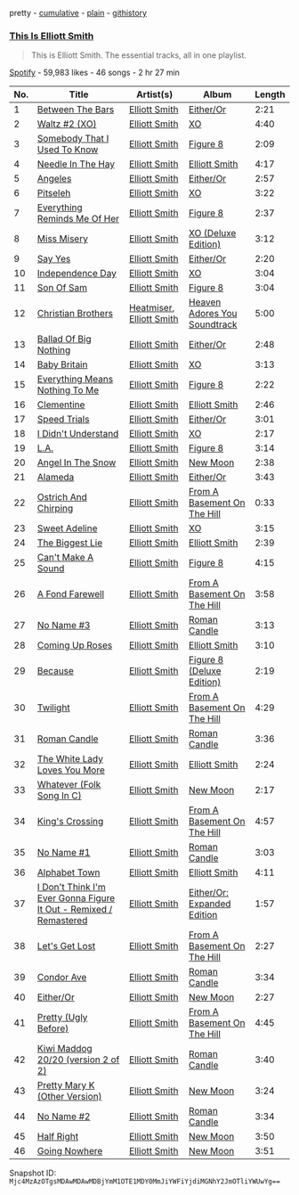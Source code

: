 pretty - [cumulative](/playlists/cumulative/37i9dQZF1DZ06evO1u2tEI.md) - [plain](/playlists/plain/37i9dQZF1DZ06evO1u2tEI) - [githistory](https://github.githistory.xyz/mackorone/spotify-playlist-archive/blob/main/playlists/plain/37i9dQZF1DZ06evO1u2tEI)

### [This Is Elliott Smith](https://open.spotify.com/playlist/37i9dQZF1DZ06evO1u2tEI)

> This is Elliott Smith\. The essential tracks, all in one playlist.

[Spotify](https://open.spotify.com/user/spotify) - 59,983 likes - 46 songs - 2 hr 27 min

| No. | Title | Artist(s) | Album | Length |
|---|---|---|---|---|
| 1 | [Between The Bars](https://open.spotify.com/track/52Bg6oaos7twR7IUtEpqcE) | [Elliott Smith](https://open.spotify.com/artist/2ApaG60P4r0yhBoDCGD8YG) | [Either/Or](https://open.spotify.com/album/5hryhrT7wEdLnZCbJX9F6L) | 2:21 |
| 2 | [Waltz \#2 \(XO\)](https://open.spotify.com/track/5AMrnF761nziCWUfjBgRUI) | [Elliott Smith](https://open.spotify.com/artist/2ApaG60P4r0yhBoDCGD8YG) | [XO](https://open.spotify.com/album/1zOxlHQGGV6EH7n4OIFTyh) | 4:40 |
| 3 | [Somebody That I Used To Know](https://open.spotify.com/track/4xfAVJL8R7mVYbDk8a9xOY) | [Elliott Smith](https://open.spotify.com/artist/2ApaG60P4r0yhBoDCGD8YG) | [Figure 8](https://open.spotify.com/album/7DC0pE943VR5tAKIvQXHts) | 2:09 |
| 4 | [Needle In The Hay](https://open.spotify.com/track/1bFPKxP56XWDXJOwo3Kvfp) | [Elliott Smith](https://open.spotify.com/artist/2ApaG60P4r0yhBoDCGD8YG) | [Elliott Smith](https://open.spotify.com/album/0w0jXq1fLPMPCNsVmmxNnc) | 4:17 |
| 5 | [Angeles](https://open.spotify.com/track/0Ziohm1Ku8E2yUDYoclfhO) | [Elliott Smith](https://open.spotify.com/artist/2ApaG60P4r0yhBoDCGD8YG) | [Either/Or](https://open.spotify.com/album/5hryhrT7wEdLnZCbJX9F6L) | 2:57 |
| 6 | [Pitseleh](https://open.spotify.com/track/1Q0sk7b7PAGjgC3R5zyuWt) | [Elliott Smith](https://open.spotify.com/artist/2ApaG60P4r0yhBoDCGD8YG) | [XO](https://open.spotify.com/album/1zOxlHQGGV6EH7n4OIFTyh) | 3:22 |
| 7 | [Everything Reminds Me Of Her](https://open.spotify.com/track/3nkdVXnH4xC6f3YZS0C8pC) | [Elliott Smith](https://open.spotify.com/artist/2ApaG60P4r0yhBoDCGD8YG) | [Figure 8](https://open.spotify.com/album/7DC0pE943VR5tAKIvQXHts) | 2:37 |
| 8 | [Miss Misery](https://open.spotify.com/track/4zetUxeSCCDwrr1jJT0SuD) | [Elliott Smith](https://open.spotify.com/artist/2ApaG60P4r0yhBoDCGD8YG) | [XO \(Deluxe Edition\)](https://open.spotify.com/album/3uLHeL4d8aILBRlfpWNPYM) | 3:12 |
| 9 | [Say Yes](https://open.spotify.com/track/7zVfEu1dEvRw4EkWoqrBkx) | [Elliott Smith](https://open.spotify.com/artist/2ApaG60P4r0yhBoDCGD8YG) | [Either/Or](https://open.spotify.com/album/5hryhrT7wEdLnZCbJX9F6L) | 2:20 |
| 10 | [Independence Day](https://open.spotify.com/track/3pM7gfel0ho7yVJw4KK5Eq) | [Elliott Smith](https://open.spotify.com/artist/2ApaG60P4r0yhBoDCGD8YG) | [XO](https://open.spotify.com/album/1zOxlHQGGV6EH7n4OIFTyh) | 3:04 |
| 11 | [Son Of Sam](https://open.spotify.com/track/6tPiCU4LFsXUQPRIykOAnl) | [Elliott Smith](https://open.spotify.com/artist/2ApaG60P4r0yhBoDCGD8YG) | [Figure 8](https://open.spotify.com/album/7DC0pE943VR5tAKIvQXHts) | 3:04 |
| 12 | [Christian Brothers](https://open.spotify.com/track/1QUXSToImDkW7CUzJwRrWQ) | [Heatmiser](https://open.spotify.com/artist/59IPo3F7aZifhZtHnoGHbo), [Elliott Smith](https://open.spotify.com/artist/2ApaG60P4r0yhBoDCGD8YG) | [Heaven Adores You Soundtrack](https://open.spotify.com/album/7Ilu6VpX49cnTkgklQpz4M) | 5:00 |
| 13 | [Ballad Of Big Nothing](https://open.spotify.com/track/6mfy4Q8P3fVXMeuD5d19oi) | [Elliott Smith](https://open.spotify.com/artist/2ApaG60P4r0yhBoDCGD8YG) | [Either/Or](https://open.spotify.com/album/6KMdn9HDIqcBPaaok0K34K) | 2:48 |
| 14 | [Baby Britain](https://open.spotify.com/track/3pwj90XGAD6I0jO3q6fkCx) | [Elliott Smith](https://open.spotify.com/artist/2ApaG60P4r0yhBoDCGD8YG) | [XO](https://open.spotify.com/album/1zOxlHQGGV6EH7n4OIFTyh) | 3:13 |
| 15 | [Everything Means Nothing To Me](https://open.spotify.com/track/6YNfrgCOy1dCXZKKRUuZVq) | [Elliott Smith](https://open.spotify.com/artist/2ApaG60P4r0yhBoDCGD8YG) | [Figure 8](https://open.spotify.com/album/7DC0pE943VR5tAKIvQXHts) | 2:22 |
| 16 | [Clementine](https://open.spotify.com/track/0nUPuUnqVLOZFayUzxi1JG) | [Elliott Smith](https://open.spotify.com/artist/2ApaG60P4r0yhBoDCGD8YG) | [Elliott Smith](https://open.spotify.com/album/60C4r1YwIxsliktUL6eXfw) | 2:46 |
| 17 | [Speed Trials](https://open.spotify.com/track/4ePiNo6s2nZdxP26A0ATau) | [Elliott Smith](https://open.spotify.com/artist/2ApaG60P4r0yhBoDCGD8YG) | [Either/Or](https://open.spotify.com/album/6KMdn9HDIqcBPaaok0K34K) | 3:01 |
| 18 | [I Didn't Understand](https://open.spotify.com/track/3IQApXKUun0iHHtpsvI7xL) | [Elliott Smith](https://open.spotify.com/artist/2ApaG60P4r0yhBoDCGD8YG) | [XO](https://open.spotify.com/album/1zOxlHQGGV6EH7n4OIFTyh) | 2:17 |
| 19 | [L.A.](https://open.spotify.com/track/7xMklu8GE39dYZBWJMxrBU) | [Elliott Smith](https://open.spotify.com/artist/2ApaG60P4r0yhBoDCGD8YG) | [Figure 8](https://open.spotify.com/album/7DC0pE943VR5tAKIvQXHts) | 3:14 |
| 20 | [Angel In The Snow](https://open.spotify.com/track/5ajxIVMf6INoeHqkNjvQ73) | [Elliott Smith](https://open.spotify.com/artist/2ApaG60P4r0yhBoDCGD8YG) | [New Moon](https://open.spotify.com/album/7shC5Rf3b9a2rTEFP0Fel3) | 2:38 |
| 21 | [Alameda](https://open.spotify.com/track/3c1EHob1Rp5p1P37YERSr6) | [Elliott Smith](https://open.spotify.com/artist/2ApaG60P4r0yhBoDCGD8YG) | [Either/Or](https://open.spotify.com/album/6KMdn9HDIqcBPaaok0K34K) | 3:43 |
| 22 | [Ostrich And Chirping](https://open.spotify.com/track/25OfkVstO0W60e8OHCggox) | [Elliott Smith](https://open.spotify.com/artist/2ApaG60P4r0yhBoDCGD8YG) | [From A Basement On The Hill](https://open.spotify.com/album/66UbcdMK6oC2XFPLeESamq) | 0:33 |
| 23 | [Sweet Adeline](https://open.spotify.com/track/5KmMMmc1pXL5lL4HlR9Srz) | [Elliott Smith](https://open.spotify.com/artist/2ApaG60P4r0yhBoDCGD8YG) | [XO](https://open.spotify.com/album/1zOxlHQGGV6EH7n4OIFTyh) | 3:15 |
| 24 | [The Biggest Lie](https://open.spotify.com/track/4xFNWqI3kQ34kNKMplWsk2) | [Elliott Smith](https://open.spotify.com/artist/2ApaG60P4r0yhBoDCGD8YG) | [Elliott Smith](https://open.spotify.com/album/60C4r1YwIxsliktUL6eXfw) | 2:39 |
| 25 | [Can't Make A Sound](https://open.spotify.com/track/3WaYhAz45pwhS2boBUjvfO) | [Elliott Smith](https://open.spotify.com/artist/2ApaG60P4r0yhBoDCGD8YG) | [Figure 8](https://open.spotify.com/album/7DC0pE943VR5tAKIvQXHts) | 4:15 |
| 26 | [A Fond Farewell](https://open.spotify.com/track/2f0KFqF9B2oKOx0NBVTaXv) | [Elliott Smith](https://open.spotify.com/artist/2ApaG60P4r0yhBoDCGD8YG) | [From A Basement On The Hill](https://open.spotify.com/album/2K4OE5cl22fNSRrwzrhIZZ) | 3:58 |
| 27 | [No Name \#3](https://open.spotify.com/track/5xmqzcBqw4c0c5gcDHthDO) | [Elliott Smith](https://open.spotify.com/artist/2ApaG60P4r0yhBoDCGD8YG) | [Roman Candle](https://open.spotify.com/album/0V3n79cWMOFFRCji5HOUhN) | 3:13 |
| 28 | [Coming Up Roses](https://open.spotify.com/track/56glzc2mZUIJwKsEjKqY8b) | [Elliott Smith](https://open.spotify.com/artist/2ApaG60P4r0yhBoDCGD8YG) | [Elliott Smith](https://open.spotify.com/album/60C4r1YwIxsliktUL6eXfw) | 3:10 |
| 29 | [Because](https://open.spotify.com/track/0W78mVK0xVPpOD7oh4medH) | [Elliott Smith](https://open.spotify.com/artist/2ApaG60P4r0yhBoDCGD8YG) | [Figure 8 \(Deluxe Edition\)](https://open.spotify.com/album/5EUL6RGTIuVJCaCWGOedan) | 2:19 |
| 30 | [Twilight](https://open.spotify.com/track/5YoR2agiVdBpuAuW9PvgKD) | [Elliott Smith](https://open.spotify.com/artist/2ApaG60P4r0yhBoDCGD8YG) | [From A Basement On The Hill](https://open.spotify.com/album/2K4OE5cl22fNSRrwzrhIZZ) | 4:29 |
| 31 | [Roman Candle](https://open.spotify.com/track/7GDciQOihRs8nQFEFOrc5K) | [Elliott Smith](https://open.spotify.com/artist/2ApaG60P4r0yhBoDCGD8YG) | [Roman Candle](https://open.spotify.com/album/0V3n79cWMOFFRCji5HOUhN) | 3:36 |
| 32 | [The White Lady Loves You More](https://open.spotify.com/track/75l3rO9pLGAas7P4O22RDE) | [Elliott Smith](https://open.spotify.com/artist/2ApaG60P4r0yhBoDCGD8YG) | [Elliott Smith](https://open.spotify.com/album/60C4r1YwIxsliktUL6eXfw) | 2:24 |
| 33 | [Whatever \(Folk Song In C\)](https://open.spotify.com/track/1YbZab5h60Tr89DZp5Tdr2) | [Elliott Smith](https://open.spotify.com/artist/2ApaG60P4r0yhBoDCGD8YG) | [New Moon](https://open.spotify.com/album/22KjY8SLvYh2DVMmLPPatF) | 2:17 |
| 34 | [King's Crossing](https://open.spotify.com/track/2GsiKnbHHXDpoL7R6cJUTZ) | [Elliott Smith](https://open.spotify.com/artist/2ApaG60P4r0yhBoDCGD8YG) | [From A Basement On The Hill](https://open.spotify.com/album/2K4OE5cl22fNSRrwzrhIZZ) | 4:57 |
| 35 | [No Name \#1](https://open.spotify.com/track/09xUNc3vKdOmH74jWIYfAm) | [Elliott Smith](https://open.spotify.com/artist/2ApaG60P4r0yhBoDCGD8YG) | [Roman Candle](https://open.spotify.com/album/0V3n79cWMOFFRCji5HOUhN) | 3:03 |
| 36 | [Alphabet Town](https://open.spotify.com/track/7txWpzNPNQmIEakeGkqZWo) | [Elliott Smith](https://open.spotify.com/artist/2ApaG60P4r0yhBoDCGD8YG) | [Elliott Smith](https://open.spotify.com/album/60C4r1YwIxsliktUL6eXfw) | 4:11 |
| 37 | [I Don't Think I'm Ever Gonna Figure It Out \- Remixed / Remastered](https://open.spotify.com/track/0tiz18U3REWZSXkn1A6g8L) | [Elliott Smith](https://open.spotify.com/artist/2ApaG60P4r0yhBoDCGD8YG) | [Either/Or: Expanded Edition](https://open.spotify.com/album/1rQWVnptZV3CfNP1pHSmqV) | 1:57 |
| 38 | [Let's Get Lost](https://open.spotify.com/track/39GFqAvg1Bvabc4syFawmY) | [Elliott Smith](https://open.spotify.com/artist/2ApaG60P4r0yhBoDCGD8YG) | [From A Basement On The Hill](https://open.spotify.com/album/2K4OE5cl22fNSRrwzrhIZZ) | 2:27 |
| 39 | [Condor Ave](https://open.spotify.com/track/7MSuEJUiHDa28DyCCZkobJ) | [Elliott Smith](https://open.spotify.com/artist/2ApaG60P4r0yhBoDCGD8YG) | [Roman Candle](https://open.spotify.com/album/0V3n79cWMOFFRCji5HOUhN) | 3:34 |
| 40 | [Either/Or](https://open.spotify.com/track/3RhRNzBCOARzkPLuYclqz8) | [Elliott Smith](https://open.spotify.com/artist/2ApaG60P4r0yhBoDCGD8YG) | [New Moon](https://open.spotify.com/album/22KjY8SLvYh2DVMmLPPatF) | 2:27 |
| 41 | [Pretty \(Ugly Before\)](https://open.spotify.com/track/0VJ0DLSA4d2pYJcTEe2rrV) | [Elliott Smith](https://open.spotify.com/artist/2ApaG60P4r0yhBoDCGD8YG) | [From A Basement On The Hill](https://open.spotify.com/album/2K4OE5cl22fNSRrwzrhIZZ) | 4:45 |
| 42 | [Kiwi Maddog 20/20 \(version 2 of 2\)](https://open.spotify.com/track/32gMbrYoS2qIA54JmZ9TFn) | [Elliott Smith](https://open.spotify.com/artist/2ApaG60P4r0yhBoDCGD8YG) | [Roman Candle](https://open.spotify.com/album/0V3n79cWMOFFRCji5HOUhN) | 3:40 |
| 43 | [Pretty Mary K \(Other Version\)](https://open.spotify.com/track/4McT6LfoHcdF0DaWmBYuau) | [Elliott Smith](https://open.spotify.com/artist/2ApaG60P4r0yhBoDCGD8YG) | [New Moon](https://open.spotify.com/album/22KjY8SLvYh2DVMmLPPatF) | 3:24 |
| 44 | [No Name \#2](https://open.spotify.com/track/03Nc7jSUCH99Uy6kcJMSxW) | [Elliott Smith](https://open.spotify.com/artist/2ApaG60P4r0yhBoDCGD8YG) | [Roman Candle](https://open.spotify.com/album/0V3n79cWMOFFRCji5HOUhN) | 3:34 |
| 45 | [Half Right](https://open.spotify.com/track/5KqUAChw7ZFJpc4knm4jka) | [Elliott Smith](https://open.spotify.com/artist/2ApaG60P4r0yhBoDCGD8YG) | [New Moon](https://open.spotify.com/album/22KjY8SLvYh2DVMmLPPatF) | 3:50 |
| 46 | [Going Nowhere](https://open.spotify.com/track/00tFEPQtl9JiaIhpu1Ck8u) | [Elliott Smith](https://open.spotify.com/artist/2ApaG60P4r0yhBoDCGD8YG) | [New Moon](https://open.spotify.com/album/7shC5Rf3b9a2rTEFP0Fel3) | 3:51 |

Snapshot ID: `Mjc4MzAzOTgsMDAwMDAwMDBjYmM1OTE1MDY0MmJiYWFiYjdiMGNhY2JmOTliYWUwYg==`
